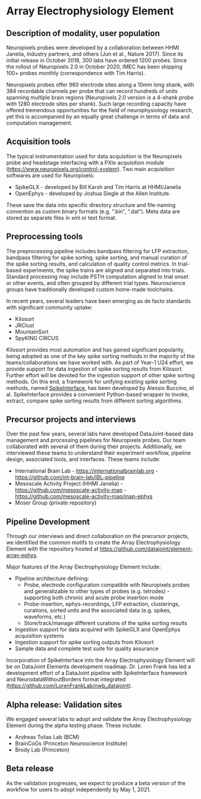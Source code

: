 # Array Electrophysiology Element
## Description of modality, user population 

Neuropixels probes were developed by a collaboration between HHMI Janelia, industry partners, and others (Jun et al., Nature 2017). 
Since its initial release in October 2018, 300 labs have ordered 1200 probes. 
Since the rollout of Neuropixels 2.0 in October 2020, IMEC has been shipping 100+ probes monthly (correspondence with Tim Harris). 

Neuropixels probes offer 960 electrode sites along a 10mm long shank, 
with 384 recordable channels per probe that can record hundreds of units spanning multiple brain regions 
(Neuropixels 2.0 version is a 4-shank probe with 1280 electrode sites per shank). 
Such large recording capacity have offered tremendous opportunities for the field of neurophysiology research, 
yet this is accompanied by an equally great challenge in terms of data and computation management.

## Acquisition tools
The typical instrumentation used for data acquisition is the Neuropixels probe and headstage interfacing with a PXIe acquisition module (https://www.neuropixels.org/control-system).
Two main acquisition softwares are used for Neuropixels:
+ SpikeGLX - developed by Bill Karsh and Tim Harris at HHMI/Janelia
+ OpenEphys - developed by Joshua Siegle at the Allen Institute.

These save the data into specific directory structure and file-naming convention as custom binary formats (e.g. “.bin”, “.dat”). Meta data are stored as separate files in xml or text format.

## Preprocessing tools
The preprocessing pipeline includes bandpass filtering for LFP extraction, bandpass filtering for spike sorting,  spike sorting, and manual curation of the spike sorting results, and calculation of quality control metrics. In trial-based experiments, the spike trains are aligned and separated into trials. Standard processing may include PSTH computation aligned to trial onset or other events, and often grouped by different trial types. 
Neuroscience groups have traditionally developed custom home-made toolchains. 

In recent years, several leaders have been emerging as de facto standards with significant community uptake: 
+ Kilosort
+ JRClust
+ MountainSort
+ SpyKING CIRCUS

Kilosort provides most automation and has gained significant popularity, being adopted as one of the key spike sorting methods in the majority of the teams/collaborations we have worked with. As part of Year-1 U24 effort, we provide support for data ingestion of spike sorting results from Kilosort.
Further effort will be devoted for the ingestion support of other spike sorting methods. 
On this end, a framework for unifying existing spike sorting methods, 
named [SpikeInterface](https://github.com/SpikeInterface/spikeinterface), 
has been developed by Alessio Buccino, et al. 
SpikeInterface provides a convenient Python-based wrapper to invoke, extract, compare spike sorting results from different sorting algorithms.

## Precursor projects and interviews

Over the past few years, several labs have developed DataJoint-based data management and processing pipelines for Neuropixels probes. 
Our team collaborated with several of them during their projects. 
Additionally, we interviewed these teams to understand their experiment workflow, pipeline design, associated tools, and interfaces. 
These teams include:

+ International Brain Lab - https://internationalbrainlab.org - https://github.com/int-brain-lab/IBL-pipeline
+ Mesoscale Activity Project (HHMI Janelia) - https://github.com/mesoscale-activity-map - https://github.com/mesoscale-activity-map/map-ephys 
+ Moser Group (private repository)

## Pipeline Development
Through our interviews and direct collaboration on the precursor projects,
 we identified the common motifs to create the Array Electrophysiology Element with the repository hosted at https://github.com/datajoint/element-array-ephys.

Major features of the Array Electrophysiology Element include:
+ Pipeline architecture defining:
    + Probe, electrode configuration compatible with Neuropixels probes and generalizable to other types of probes (e.g. tetrodes) - supporting both chronic and acute probe insertion mode
    + Probe-insertion, ephys-recordings, LFP extraction, clusterings, curations, sorted units and the associated data (e.g. spikes, waveforms, etc.)
    + Store/track/manage different curations of the spike sorting results
+ Ingestion support for data acquired with SpikeGLX and OpenEphys acquisition systems
+ Ingestion support for spike sorting outputs from Kilosort
+ Sample data and complete test suite for quality assurance

Incorporation of SpikeInterface into the Array Electrophysiology Element will be on DataJoint Elements development roadmap. 
Dr. Loren Frank has led a development effort of a DataJoint pipeline with SpikeInterface framework and NeurodataWithoutBorders format integrated (https://github.com/LorenFrankLab/nwb_datajoint).

## Alpha release: Validation sites
We engaged several labs to adopt and validate the Array Electrophysiology Element during the alpha testing phase. These include:
+ Andreas Tolias Lab (BCM)
+ BrainCoGs (Princeton Neuroscience Institute)
+ Brody Lab (Princeton)

## Beta release
As the validation progresses, we expect to produce a beta version of the workflow for users to adopt independently by May 1, 2021.
